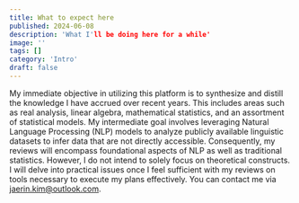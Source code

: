 ```yaml
---
title: What to expect here
published: 2024-06-08
description: 'What I'll be doing here for a while'
image: ''
tags: []
category: 'Intro'
draft: false 
---
```


My immediate objective in utilizing this platform is to synthesize and distill the knowledge I have accrued over recent years. This includes areas such as real analysis, linear algebra, mathematical statistics, and an assortment of statistical models. My intermediate goal involves leveraging Natural Language Processing (NLP) models to analyze publicly available linguistic datasets to infer data that are not directly accessible. Consequently, my reviews will encompass foundational aspects of NLP as well as traditional statistics. However, I do not intend to solely focus on theoretical constructs. I will delve into practical issues once I feel sufficient with my reviews on tools necessary to execute my plans effectively. You can contact me via jaerin.kim@outlook.com.